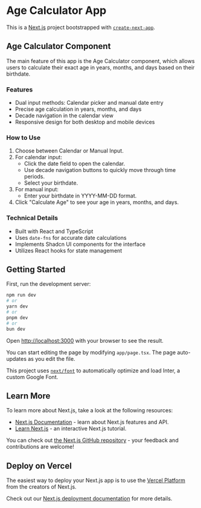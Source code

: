# Age Calculator App

This is a [Next.js](https://nextjs.org/) project bootstrapped with [`create-next-app`](https://github.com/vercel/next.js/tree/canary/packages/create-next-app).

## Age Calculator Component

The main feature of this app is the Age Calculator component, which allows users to calculate their exact age in years, months, and days based on their birthdate.

### Features

- Dual input methods: Calendar picker and manual date entry
- Precise age calculation in years, months, and days
- Decade navigation in the calendar view
- Responsive design for both desktop and mobile devices

### How to Use

1. Choose between Calendar or Manual Input.
2. For calendar input:
   - Click the date field to open the calendar.
   - Use decade navigation buttons to quickly move through time periods.
   - Select your birthdate.
3. For manual input:
   - Enter your birthdate in YYYY-MM-DD format.
4. Click "Calculate Age" to see your age in years, months, and days.

### Technical Details

- Built with React and TypeScript
- Uses `date-fns` for accurate date calculations
- Implements Shadcn UI components for the interface
- Utilizes React hooks for state management

## Getting Started

First, run the development server:

```bash
npm run dev
# or
yarn dev
# or
pnpm dev
# or
bun dev
```

Open [http://localhost:3000](http://localhost:3000) with your browser to see the result.

You can start editing the page by modifying `app/page.tsx`. The page auto-updates as you edit the file.

This project uses [`next/font`](https://nextjs.org/docs/basic-features/font-optimization) to automatically optimize and load Inter, a custom Google Font.

## Learn More

To learn more about Next.js, take a look at the following resources:

- [Next.js Documentation](https://nextjs.org/docs) - learn about Next.js features and API.
- [Learn Next.js](https://nextjs.org/learn) - an interactive Next.js tutorial.

You can check out [the Next.js GitHub repository](https://github.com/vercel/next.js/) - your feedback and contributions are welcome!

## Deploy on Vercel

The easiest way to deploy your Next.js app is to use the [Vercel Platform](https://vercel.com/new?utm_medium=default-template&filter=next.js&utm_source=create-next-app&utm_campaign=create-next-app-readme) from the creators of Next.js.

Check out our [Next.js deployment documentation](https://nextjs.org/docs/deployment) for more details.
